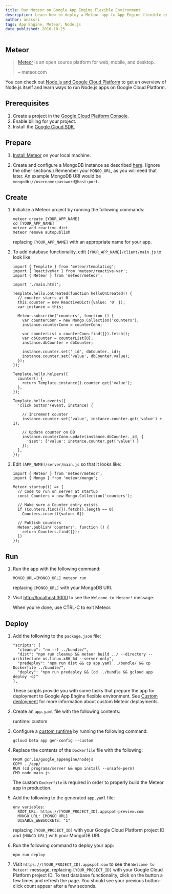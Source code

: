 ```yaml
---
title: Run Meteor on Google App Engine Flexible Environment
description: Learn how to deploy a Meteor app to App Engine flexible environment.
author: anassri
tags: App Engine, Meteor, Node.js
date_published: 2016-10-25
---
```

## Meteor

> [Meteor](https://meteor.com) is an open source platform for web, mobile, and
> desktop.
>
> – meteor.com

You can check out [Node.js and Google Cloud Platform][nodejs-gcp] to get an
overview of Node.js itself and learn ways to run Node.js apps on Google Cloud
Platform.

## Prerequisites

1. Create a project in the [Google Cloud Platform Console](https://console.cloud.google.com/).
1. Enable billing for your project.
1. Install the [Google Cloud SDK](https://cloud.google.com/sdk/).

## Prepare

1. [Install Meteor](https://meteor.com/install) on your local machine.

1. Create and configure a MongoDB instance as described [here][deploy-mongodb]. (Ignore the
other sections.) Remember your `MONGO_URL`, as you will need that later.
An example MongoDB URI would be `mongodb://username:password@host:port`.

## Create

1. Initialize a Meteor project by running the following commands:

       meteor create [YOUR_APP_NAME]
       cd [YOUR_APP_NAME]
       meteor add reactive-dict
       meteor remove autopublish

    replacing `[YOUR_APP_NAME]` with an appropriate name for your app.

1. To add database functionality, edit `[YOUR_APP_NAME]/client/main.js` to look
like:

       import { Template } from 'meteor/templating';
       import { ReactiveVar } from 'meteor/reactive-var';
       import { Meteor } from 'meteor/meteor';

       import './main.html';

       Template.hello.onCreated(function helloOnCreated() {
         // counter starts at 0
         this.counter = new ReactiveDict({value: '0' });
         var instance = this;

         Meteor.subscribe('counters', function () {
           var counterConn = new Mongo.Collection('counters');
           instance.counterConn = counterConn;

           var counterList = counterConn.find({}).fetch();
           var dbCounter = counterList[0];
           instance.dbCounter = dbCounter;

           instance.counter.set('_id', dbCounter._id);
           instance.counter.set('value', dbCounter.value);
         });
       });

       Template.hello.helpers({
         counter() {
           return Template.instance().counter.get('value');
         },
       });

       Template.hello.events({
         'click button'(event, instance) {

           // Increment counter
           instance.counter.set('value', instance.counter.get('value') + 1);

           // Update counter on DB
           instance.counterConn.update(instance.dbCounter._id, {
             '$set': {'value': instance.counter.get('value') }
           });
         },
       });

1. Edit `[APP_NAME]/server/main.js` so that it looks like:

       import { Meteor } from 'meteor/meteor';
       import { Mongo } from 'meteor/mongo';

       Meteor.startup(() => {
         // code to run on server at startup
         const Counters = new Mongo.Collection('counters');

         // Make sure a Counter entry exists
         if (Counters.find({}).fetch().length == 0)
           Counters.insert({value: 0})

         // Publish counters
         Meteor.publish('counters', function () {
           return Counters.find({});
         })
       });

## Run

1. Run the app with the following command:

       MONGO_URL=[MONGO_URL] meteor run

    replacing `[MONGO_URL]` with your MongoDB URI.

1. Visit [http://localhost:3000](http://localhost:3000) to see the
`Welcome to Meteor!` message.

    When you're done, use CTRL-C to exit Meteor.

## Deploy

1. Add the following to the `package.json` file:

       "scripts": {
         "cleanup": "rm -rf ../bundle/",
         "dist": "npm run cleanup && meteor build ../ --directory --architecture os.linux.x86_64 --server-only",
         "predeploy": "npm run dist && cp app.yaml ../bundle/ && cp Dockerfile ../bundle/",
         "deploy": "npm run predeploy && (cd ../bundle && gcloud app deploy -q)"
       },

    These scripts provide you with some tasks that prepare the app for
    deployment to Google App Engine flexible environment. See
    [Custom deployment][custom] for more information about custom Meteor
    deployments.

1. Create an `app.yaml` file with the following contents:

      runtime: custom

1. Configure a [custom runtime](/appengine/docs/flexible/custom-runtimes/) by
running the following command:

       gcloud beta app gen-config --custom

1. Replace the contents of the `Dockerfile` file with the following:

       FROM gcr.io/google_appengine/nodejs
       COPY . /app/
       RUN (cd programs/server && npm install --unsafe-perm)
       CMD node main.js

    The custom `Dockerfile` is required in order to properly build the Meteor
    app in production.

1. Add the following to the generated `app.yaml` file:

       env_variables:
         ROOT_URL: https://[YOUR_PROJECT_ID].appspot-preview.com
         MONGO_URL: [MONGO_URL]
         DISABLE_WEBSOCKETS: "1"

    replacing `[YOUR_PROJECT_ID]` with your Google Cloud Platform project ID and
    `[MONGO_URL]` with your MongoDB URI.

1. Run the following command to deploy your app:

       npm run deploy

1. Visit `https://[YOUR_PROJECT_ID].appspot.com` to see the `Welcome to Meteor!`
message, replacing `[YOUR_PROJECT_ID]` with your Google Cloud Platform project
ID. To test database functionality, click on the button a few times and refresh
the page. You should see your previous button-click count appear after a few
seconds.

[nodejs-gcp]: https://cloud.google.com/nodejs
[deploy-mongodb]: https://cloud.google.com/nodejs/getting-started/deploy-mongodb
[custom]: https://guide.meteor.com/deployment.html#custom-deployment
